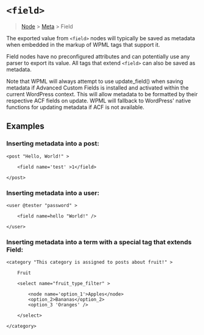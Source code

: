 # `<field>`

> [Node](./node.md) > [Meta](./meta.md) > Field

The exported value from `<field>` nodes will typically be saved as metadata when embedded in the markup of WPML tags that support it.

Field nodes have no preconfigured attributes and can potentially use any parser to export its value. All tags that extend `<field>` can also be saved as metadata.

Note that WPML will always attempt to use update_field() when saving metadata if Advanced Custom Fields is installed and activated within the current WordPress context. This will allow metadata to be formatted by their respective ACF fields on update. WPML will fallback to WordPress' native functions for updating metadata if ACF is not available.

## Examples

### Inserting metadata into a post:

```
<post "Hello, World!" >

    <field name='test' >1</field>

</post>
```

### Inserting metadata into a user:

```
<user @tester "password" >

    <field name=hello "World!" />

</user>
```

### Inserting metadata into a term with a special tag that extends Field:

```
<category "This category is assigned to posts about fruit!" >

    Fruit

    <select name="fruit_type_filter" >

        <node name='option_1'>Apples</node>
        <option_2>Bananas</option_2>
        <option_3 'Oranges' />

    </select>

</category>
```